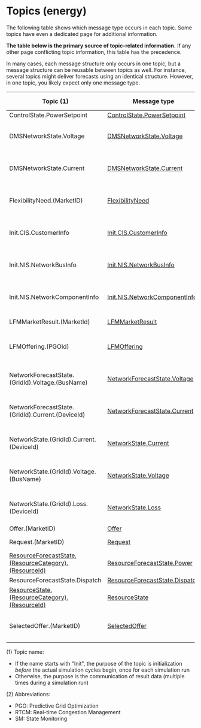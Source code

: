 # Topics (energy)

The following table shows which message type occurs in each topic. Some topics have even a dedicated page for additional information.

**The table below is the primary source of topic-related information.** If any other page conflicting topic information, this table has the precedence.

In many cases, each message structure only occurs in one topic, but a message structure can be reusable between topics as well. For instance, several topics might deliver forecasts using an identical structure. However, in one topic, you likely expect only one message type.

| Topic (1) | Message type | Publisher(s); see (2) | Subscriber(s); see (2) |
|-|-|-|-|
| ControlState.PowerSetpoint | [ControlState.PowerSetpoint](energy_msg-controlstate-powersetpoint.md)| [Controller](energy_controller.md) | [Storage](energy_storage.md) |
| DMSNetworkState.Voltage | [DMSNetworkState.Voltage](energy_msg-dmsnetworkstatus-voltage.md) | [Distribution management system (DMS)](energy_distribution-management-system-dms.md) - SM | [Distribution management system (DMS)](energy_distribution-management-system-dms.md) - RTCM |
| DMSNetworkState.Current | [DMSNetworkState.Current](energy_msg-dmsnetworkstatus-current.md) | [Distribution management system (DMS)](energy_distribution-management-system-dms.md) - SM | [Distribution management system (DMS)](energy_distribution-management-system-dms.md) - RTCM |
| FlexibilityNeed.(MarketID) | [FlexibilityNeed](energy_msg-flexibilityneed.md) | [Distribution management system (DMS)](energy_distribution-management-system-dms.md) - PGO | [Procem-LFM](energy_procem-lfm.md) |
| Init.CIS.CustomerInfo | [Init.CIS.CustomerInfo](energy_msg-init-cis-customerinfo.md) | [Grid (DSS)](energy_grid-dss.md) | [Distribution management system (DMS)](energy_distribution-management-system-dms.md) - PGO, SM |
| Init.NIS.NetworkBusInfo | [Init.NIS.NetworkBusInfo](energy_msg-init-nis-networkbusinfo.md) | [Grid (DSS)](energy_grid-dss.md) | [Distribution management system (DMS)](energy_distribution-management-system-dms.md) - PGO, SM |
| Init.NIS.NetworkComponentInfo | [Init.NIS.NetworkComponentInfo](energy_msg-init-nis-networkcomponentinfo.md) | [Grid (DSS)](energy_grid-dss.md) | [Distribution management system (DMS)](energy_distribution-management-system-dms.md) - PGO, SM |
| LFMMarketResult.(MarketId) | [LFMMarketResult](energy_msg-lfmmarketresult.md) | [Procem-LFM](energy_procem-lfm.md) | [Economic Dispatch](energy_economicdispatch.md) |
| LFMOffering.(PGOId) | [LFMOffering](energy_msg-lfmoffering.md) | [Procem-LFM](energy_procem-lfm.md) | [Distribution management system (DMS)](energy_distribution-management-system-dms.md) - PGO |
| NetworkForecastState.(GridId).Voltage.(BusName) | [NetworkForecastState.Voltage](energy_msg-networkforecaststate-voltage.md) | [Grid (DSS)](energy_grid-dss.md) | [Distribution management system (DMS)](energy_distribution-management-system-dms.md) - PGO |
| NetworkForecastState.(GridId).Current.(DeviceId) | [NetworkForecastState.Current](energy_msg-networkforecaststate-current.md) | [Grid (DSS)](energy_grid-dss.md) | [Distribution management system (DMS)](energy_distribution-management-system-dms.md) - PGO |
| NetworkState.(GridId).Current.(DeviceId) | [NetworkState.Current](energy_msg-networkstate-current.md) | [Grid (DSS)](energy_grid-dss.md) | [Distribution management system (DMS)](energy_distribution-management-system-dms.md) - SM |
| NetworkState.(GridId).Voltage.(BusName) | [NetworkState.Voltage](energy_msg-networkstate-voltage.md) | [Grid (DSS)](energy_grid-dss.md) | [Distribution management system (DMS)](energy_distribution-management-system-dms.md) - SM |
| NetworkState.(GridId).Loss.(DeviceId) | [NetworkState.Loss](energy_msg-networkstate-loss.md) | [Grid (DSS)](energy_grid-dss.md) | [Distribution management system (DMS)](energy_distribution-management-system-dms.md) - SM |
| Offer.(MarketID) | [Offer](energy_msg-offer.md) | [Economic Dispatch](energy_economicdispatch.md) | [Procem-LFM](energy_procem-lfm.md) |
| Request.(MarketID) | [Request](energy_msg-request.md) | [Procem-LFM](energy_procem-lfm.md) | [Economic Dispatch](energy_economicdispatch.md) |
| [ResourceForecastState.(ResourceCategory).(ResourceId)](energy_topic-resourceforecaststate.md) | [ResourceForecastState.Power](energy_msg-resourceforecaststate-power.md) | [ResourceForecaster](energy_resourceforecaster.md) | [Economic Dispatch](energy_economicdispatch.md) |
| ResourceForecastState.Dispatch | [ResourceForecastState.Dispatch	](energy_msg-resourceforecaststate-dispatch.md) | [Economic Dispatch](energy_economicdispatch.md) | [Controller](energy_controller.md) |
| [ResourceState.(ResourceCategory).(ResourceId)](energy_topic-resourcestate.md) | [ResourceState](energy_msg-resourcestate.md) | (Resources) | [Grid (DSS)](energy_grid-dss.md) |
| SelectedOffer.(MarketID) | [SelectedOffer](energy_msg-selectedoffer.md) | [Distribution management system (DMS)](energy_distribution-management-system-dms.md) - PGO | [Procem-LFM](energy_procem-lfm.md) |

(1) Topic name:

- If the name starts with "Init", the purpose of the topic is initialization _before_ the actual simulation cycles begin, once for each simulation run
- Otherwise, the purpose is the communication of result data (multiple times during a simulation run)

(2) Abbreviations:

- PGO: Predictive Grid Optimization
- RTCM: Real-time Congestion Management
- SM: State Monitoring
